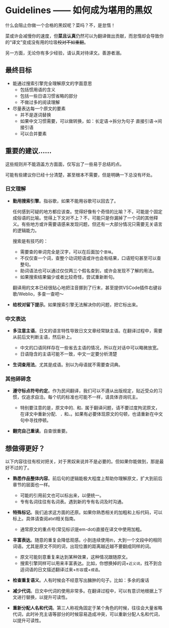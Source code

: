 # Guidelines —— 如何成为堪用的黑奴
什么会阻止你做一个合格的黑奴呢？菜吗？不，是怠惰！

菜或许会减慢你的速度，但**菜且认真**仍然可以为翻译做出贡献，而怠惰却会导致你的“译文”变成没有用的垃圾<s>校对不如重翻</s>。

另一方面，无论你有多少经验，请认真对待译文。善游者溺。

## 最终目标
+ 能通过搜索引擎完全理解原文的字面意思
  - 包括惯用语的含义
  - 包括一些日语习惯省略的部分
  - 不做过多的阅读理解
+ 尽量表达每一个原文的要素
  - 并不是逐词替换
  - 如果中文习惯需要，可以做转换，如：长定语→拆分为句子 直接引语→间接引语
  - 可以合并要素

## 重要的建议……
这些规则并不能涵盖方方面面，仅写出了一些易于总结的点。

可能有些建议你已经十分清楚，甚至根本不需要，但是明确一下总没有坏处。

### 日文理解

+ **勤用搜索引擎**。指谷歌，如果不能用谷歌可以回去了。

  任何感到可疑的地方都应该查。觉得好像有个奇怪的比喻？不，可能是个固定成俗语的比喻。觉得上下文对不上？不，可能只是你漏掉了一个词的其他释义。有些地方或许需要语感来发现问题，但还有一大部分情况只需要无关语言的逻辑能力。
  
  搜索是有技巧的：

    + 需要查的单词完全是汉字，可以在后面加个`意味`。
    + 不仅仅查一个词，查整个动词短语或许也会有结果，口语短句甚至可以查整句。
    + 助词语法也可以通过仅仅两三个假名查到，或许会发现不了解的用法。
    + 如果搜索结果偏少或者比较奇怪，尝试重新断句。
    
  翻译用的文本已经很贴心地把注音挪到了行末，甚至提供VSCode插件右键谷歌/Weblio，多查一查吧～
    
+ **给校对留下提示**。如果搜索引擎无法解决你的问题，把它标出来。

### 中文表达
+ **多注意主语**。日文的语言特性导致日文文章经常缺主语。在翻译过程中，需要从前后文判断主语，然后补上。
    - 中文的口语同样存在一些省去主语的情况，所以在对话中可以略微放宽。 
    - 日语隐含的主语可能不一致，中文一定要分析清楚
    
+ **生词查用法**。尤其是成语。别以为母语就不需要查词典。

### 其他碎碎念
+ **遵守标点符号约定**。作为民间翻译，我们可以不遵从出版规定，贴近受众的习惯，仅追求自洽。每个坑的标准也可能不一样，请具体咨询坑主。
    - 特别要注意的是，原文中的`、`和`。`属于翻译问题，请不要过度拘泥原文，在译文中重新分配`、` `，`和`。`。如果有必要体现原文的句顿，也请重新在中文句中寻找停顿。
    
+ **翻完自己重读**。自查很重要。

## 想做得更好？
以下内容往往有校对把关，对于黑奴来说并不是必要的。但如果你能做到，那是最好不过的了。

+ **熟悉作品整体内容**。前后句的逻辑能极大程度上帮助你理解原文，扩大到前后章节的层面也一样。
    - 可能的引用前文也可以标出来，以便统一。
    - 专有名词往往有名词表。遇到新的专有名词及时沟通。

+ **特殊标记**。我们追求这方面的还原。如果你熟悉相关的加粗和上标代码，可以标上。具体请查阅atxt相关指南。
    - 通常原文的重点号(常见标识是em-dot)直接在译文中使用加粗。

+ **丰富表达**。随意的重复会降低观感。小到连续使用`的`，大到一个文段中的相同词语。尤其是原文不同的词，出现位置的距离越近越不要翻成同样的词。
    - 原文可能刻意重复来达到某种效果，这种情况跟随原文。
    - 搜索引擎同样可以用来丰富表达。比如，你想换掉的词+`近义词`，找不到合适词语的日文描述翻译过来+`形容`或+`成语`。

+ **检查重复语义**。人有时候会不经意写出臃肿的句子。比如：多余的废话

+ **减少代词**。日文中代词的使用非常多。在翻译过程中，可以有意识地根据上下文进行替换，以提升可读性。

+ **重新分配人名和代词**。第三人称视角固定于某个角色的时候，往往会大量省略代词，此时补充主语等部分的时候容易造成冲突，可以重新分配人名和代词，以提升可读性。
